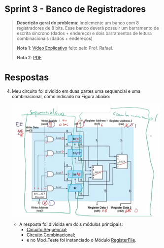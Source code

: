 # Sprint 3 - Banco de Registradores

> **Descrição geral do problema**: Implemente um banco com 8 registradores de 8 bits. Esse banco deverá possuir um barramento de escrita síncrono (dados + endereço) e dois barramentos de leitura combinacionais (dados + endereços)
> 
> **Nota 1**: [Vídeo Explicativo](https://youtu.be/6_5oKYGEvMg) feito pelo Prof. Rafael.
> 
> **Nota 2**: [PDF](https://github.com/NibiruFT/CPU-MIPS/blob/main/Sprint%203/images/Sprint3%20-%20Banco%20de%20registradores%20-%20CPU%20MIPS.pdf)

# Respostas

4. Meu circuito foi dividido em duas partes uma sequencial e uma combinacional, como indicado na Figura abaixo: <p align="center"><img src="https://raw.githubusercontent.com/NibiruFT/CPU-MIPS/main/Sprint%203/images/Resposta.png"></a></p>
	- A resposta foi dividida em dois módulos principais:
		- [Circuito Sequencial](https://github.com/NibiruFT/CPU-MIPS/blob/main/Sprint%203/respostas/Circ_Seq.v);
		- [Circuito Combinacional](https://github.com/NibiruFT/CPU-MIPS/blob/main/Sprint%203/respostas/Circ_Comb.v);
		- e no Mod_Teste foi instanciado o Módulo [RegisterFile](https://github.com/NibiruFT/CPU-MIPS/blob/main/Sprint%203/respostas/RegisterFile.v).
